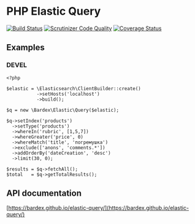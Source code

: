 # PHP Elastic Query

[![Build Status](https://travis-ci.org/bardex/elastic-query.svg?branch=devel)](https://travis-ci.org/bardex/elastic-query)
[![Scrutinizer Code Quality](https://scrutinizer-ci.com/g/bardex/elastic-query/badges/quality-score.png?b=devel)](https://scrutinizer-ci.com/g/bardex/elastic-query/?branch=devel)
[![Coverage Status](https://coveralls.io/repos/github/bardex/elastic-query/badge.svg?branch=devel)](https://coveralls.io/github/bardex/elastic-query?branch=devel)

## Examples

### DEVEL

```
<?php

$elastic = \Elasticsearch\ClientBuilder::create()
           ->setHosts('localhost')
           ->build();

$q = new \Bardex\Elastic\Query($elastic);

$q->setIndex('products')
  ->setType('products')
  ->whereIn('rubric', [1,5,7])
  ->whereGreater('price', 0)
  ->whereMatch('title', 'погремушка')
  ->exclude(['anons', 'comments.*'])
  ->addOrderBy('dateCreation', 'desc')
  ->limit(30, 0);

$results = $q->fetchAll();
$total   = $q->getTotalResults();
```
## API documentation
[https://bardex.github.io/elastic-query/](https://bardex.github.io/elastic-query/)

